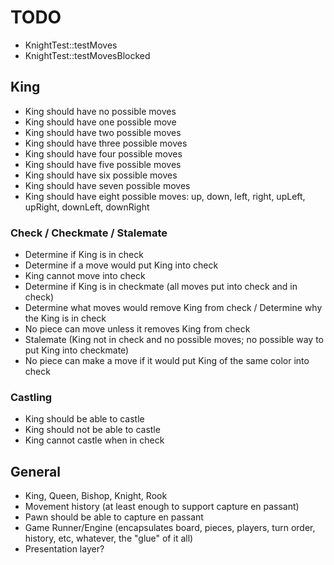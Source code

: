 # TODO

+ KnightTest::testMoves
+ KnightTest::testMovesBlocked

## King

+ King should have no possible moves
+ King should have one possible move
+ King should have two possible moves
+ King should have three possible moves
+ King should have four possible moves
+ King should have five possible moves
+ King should have six possible moves
+ King should have seven possible moves
+ King should have eight possible moves: up, down, left, right, upLeft, upRight, downLeft, downRight

### Check / Checkmate / Stalemate

+ Determine if King is in check
+ Determine if a move would put King into check
+ King cannot move into check
+ Determine if King is in checkmate (all moves put into check and in check)
+ Determine what moves would remove King from check / Determine why the King is in check
+ No piece can move unless it removes King from check
+ Stalemate (King not in check and no possible moves; no possible way to put King into checkmate)
+ No piece can make a move if it would put King of the same color into check

### Castling

+ King should be able to castle
+ King should not be able to castle
+ King cannot castle when in check



## General

+ King, Queen, Bishop, Knight, Rook
+ Movement history (at least enough to support capture en passant)
+ Pawn should be able to capture en passant
+ Game Runner/Engine (encapsulates board, pieces, players, turn order, history, etc, whatever, the "glue" of it all)
+ Presentation layer?
